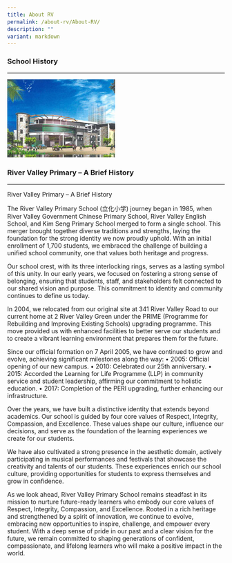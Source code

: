 ```yaml
---
title: About RV
permalink: /about-rv/About-RV/
description: ""
variant: markdown
---
```

### School History
--------------

![](/images/About%20RV/history_school.jpg)

### River Valley Primary – A Brief History
--------------

 River Valley Primary – A Brief History

The River Valley Primary School (立化小学) journey began in 1985, when River Valley Government Chinese Primary School, River Valley English School, and Kim Seng Primary School merged to form a single school. This merger brought together diverse traditions and strengths, laying the foundation for the strong identity we now proudly uphold. With an initial enrollment of 1,700 students, we embraced the challenge of building a unified school community, one that values both heritage and progress.

Our school crest, with its three interlocking rings, serves as a lasting symbol of this unity. In our early years, we focused on fostering a strong sense of belonging, ensuring that students, staff, and stakeholders felt connected to our shared vision and purpose. This commitment to identity and community continues to define us today.

In 2004, we relocated from our original site at 341 River Valley Road to our current home at 2 River Valley Green under the PRIME (Programme for Rebuilding and Improving Existing Schools) upgrading programme. This move provided us with enhanced facilities to better serve our students and to create a vibrant learning environment that prepares them for the future.

Since our official formation on 7 April 2005, we have continued to grow and evolve, achieving significant milestones along the way:
•	2005: Official opening of our new campus.
•	2010: Celebrated our 25th anniversary.
•	2015: Accorded the Learning for Life Programme (LLP) in community service and student leadership, affirming our commitment to holistic education.
•	2017: Completion of the PERI upgrading, further enhancing our infrastructure.

Over the years, we have built a distinctive identity that extends beyond academics. Our school is guided by four core values of Respect, Integrity, Compassion, and Excellence. These values shape our culture, influence our decisions, and serve as the foundation of the learning experiences we create for our students.

We have also cultivated a strong presence in the aesthetic domain, actively participating in musical performances and festivals that showcase the creativity and talents of our students. These experiences enrich our school culture, providing opportunities for students to express themselves and grow in confidence.

As we look ahead, River Valley Primary School remains steadfast in its mission to nurture future-ready learners who embody our core values of Respect, Integrity, Compassion, and Excellence. Rooted in a rich heritage and strengthened by a spirit of innovation, we continue to evolve, embracing new opportunities to inspire, challenge, and empower every student. With a deep sense of pride in our past and a clear vision for the future, we remain committed to shaping generations of confident, compassionate, and lifelong learners who will make a positive impact in the world.
